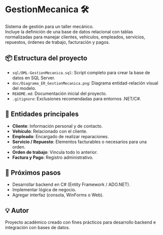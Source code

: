 # GestionMecanica 🛠️

Sistema de gestión para un taller mecánico.  
Incluye la definición de una base de datos relacional con tablas normalizadas para manejar clientes, vehículos, empleados, servicios, repuestos, órdenes de trabajo, facturación y pagos.

## 📦 Estructura del proyecto

- `sql/DML-GestionMecanica.sql`: Script completo para crear la base de datos en SQL Server.
- `doc/Diagrama_ER_GestionMecanica.png`: Diagrama entidad-relación visual del modelo.
- `README.md`: Documentación inicial del proyecto.
- `.gitignore`: Exclusiones recomendadas para entornos .NET/C#.

## 🧱 Entidades principales

- **Cliente**: Información personal y de contacto.
- **Vehículo**: Relacionado con el cliente.
- **Empleado**: Encargado de realizar reparaciones.
- **Servicio / Repuesto**: Elementos facturables o necesarios para una orden.
- **Orden de trabajo**: Vincula todo lo anterior.
- **Factura y Pago**: Registro administrativo.

## 🚀 Próximos pasos

- Desarrollar backend en C# (Entity Framework / ADO.NET).
- Implementar lógica de negocio.
- Agregar interfaz (consola, WinForms o Web).

## 💡 Autor

Proyecto académico creado con fines prácticos para desarrollo backend e integración con bases de datos.
